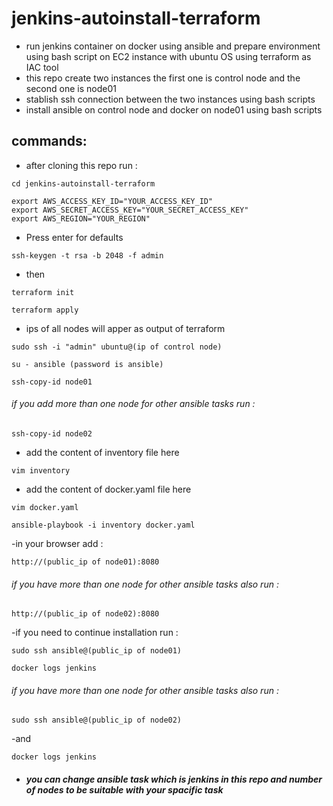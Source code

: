 # jenkins-autoinstall-terraform
- run jenkins container on docker using ansible and prepare environment using bash script on EC2 instance with ubuntu OS using terraform as IAC tool
- this repo create two instances the first one is control node and the second one is node01
- stablish ssh connection between the two instances using bash scripts
- install ansible on control node and docker on node01 using bash scripts
## commands:
- after cloning this repo run :
```
cd jenkins-autoinstall-terraform
```
```
export AWS_ACCESS_KEY_ID="YOUR_ACCESS_KEY_ID"
export AWS_SECRET_ACCESS_KEY="YOUR_SECRET_ACCESS_KEY"
export AWS_REGION="YOUR_REGION"
```
- Press enter for defaults
```
ssh-keygen -t rsa -b 2048 -f admin
```
- then
```
terraform init
```
```
terraform apply
```
- ips of all nodes will apper as output of terraform 
```
sudo ssh -i "admin" ubuntu@(ip of control node)
```
```
su - ansible (password is ansible)
```
```
ssh-copy-id node01
```
###### if you add more than one node for other ansible tasks run :
```
ssh-copy-id node02
```
- add the content of inventory file here 
```
vim inventory
```
- add the content of docker.yaml file here 
```
vim docker.yaml
```
```
ansible-playbook -i inventory docker.yaml
```
-in your browser add :
```
http://(public_ip of node01):8080
```
###### if you have more than one node for other ansible tasks also run : 
```
http://(public_ip of node02):8080
```
-if you need to continue installation run :
```
sudo ssh ansible@(public_ip of node01)
```
```
docker logs jenkins
```
###### if you have more than one node for other ansible tasks also run : 
```
sudo ssh ansible@(public_ip of node02)
```
-and
```
docker logs jenkins
``` 
- ##### you can change ansible task which is jenkins in this repo and number of nodes to be suitable with your spacific task 
